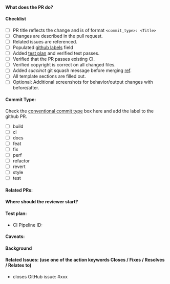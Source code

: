 #### What does the PR do?
<!-- Describe your pull request here. Please read the text below the line, and make sure you follow the checklist.-->

#### Checklist
- [ ] PR title reflects the change and is of format `<commit_type>: <Title>`
- [ ] Changes are described in the pull request.
- [ ] Related issues are referenced.
- [ ] Populated [github labels](https://docs.github.com/en/issues/using-labels-and-milestones-to-track-work/managing-labels) field
- [ ] Added [test plan](#test-plan) and verified test passes.
- [ ] Verified that the PR passes existing CI.
- [ ] Verified copyright is correct on all changed files.
- [ ] Added _succinct_ git squash message before merging [ref](https://tbaggery.com/2008/04/19/a-note-about-git-commit-messages.html).
- [ ] All template sections are filled out.
- [ ] Optional: Additional screenshots for behavior/output changes with before/after.

#### Commit Type:
Check the [conventional commit type](https://github.com/angular/angular/blob/22b96b9/CONTRIBUTING.md#type)
box here and add the label to the github PR.
- [ ] build
- [ ] ci
- [ ] docs
- [ ] feat
- [ ] fix
- [ ] perf
- [ ] refactor
- [ ] revert
- [ ] style
- [ ] test

#### Related PRs:
<!-- Related PRs from other Repositories -->

#### Where should the reviewer start?
<!-- call out specific files that should be looked at closely -->

#### Test plan:
<!-- list steps to verify -->
<!-- were e2e tests added?-->

- CI Pipeline ID:
<!-- Only Pipeline ID and no direct link here -->

#### Caveats:
<!-- any limitations or possible things missing from this PR -->

#### Background
<!-- e.g. what led to this change being made. this is optional extra information to help the reviewer -->

#### Related Issues: (use one of the action keywords Closes / Fixes / Resolves / Relates to)
- closes GitHub issue: #xxx
